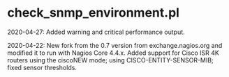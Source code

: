 # check_snmp_environment.pl

2020-04-27: Added warning and critical performance output.

2020-04-22: New fork from the 0.7 version from exchange.nagios.org and modified it to run with Nagios Core 4.4.x.
            Added support for Cisco ISR 4K routers using the ciscoNEW mode; using CISCO-ENTITY-SENSOR-MIB; fixed sensor thresholds.
